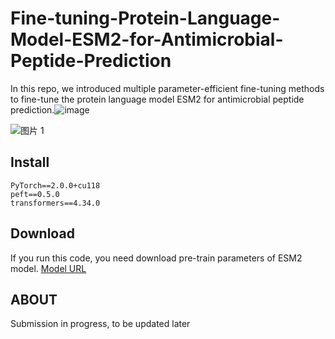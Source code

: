 # Fine-tuning-Protein-Language-Model-ESM2-for-Antimicrobial-Peptide-Prediction

In this repo, we introduced multiple parameter-efficient fine-tuning methods to fine-tune the protein language model ESM2 for antimicrobial peptide prediction.![image](https://github.com/amberhuangbooo/Fine-tuning-Protein-Language-Model-ESM2-for-Antimicrobial-Peptide-Prediction/assets/161422525/8d04d918-a902-4cdf-91f9-7adca1ad62bb)

![图片 1](https://github.com/amberhuangbooo/Fine-tuning-Protein-Language-Model-ESM2-for-Antimicrobial-Peptide-Prediction/assets/161422525/da198212-4f58-4608-8f0e-19ee5aa71c06)

## Install

```
PyTorch==2.0.0+cu118
peft==0.5.0
transformers==4.34.0
```

## Download

If you run this code, you need download pre-train parameters of ESM2 model. [Model URL](https://github.com/facebookresearch/esm#available-models) <!-- (automatically downloaded to ~/.cache/torch/hub/checkpoints) -->

## ABOUT

Submission in progress, to be updated later
